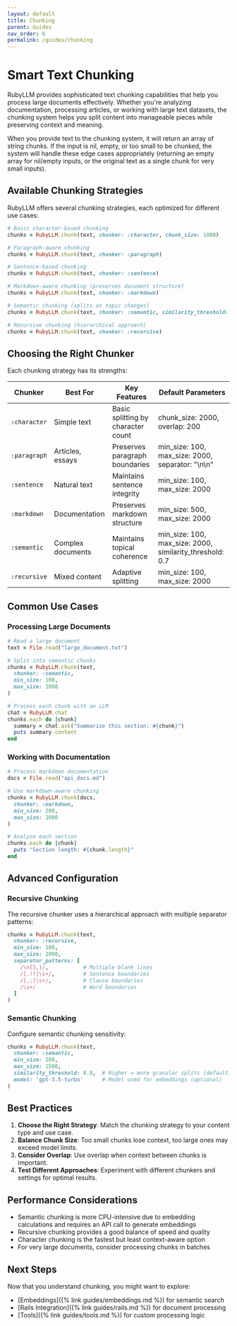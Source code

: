 ```yaml
---
layout: default
title: Chunking
parent: Guides
nav_order: 6
permalink: /guides/chunking
---
```


# Smart Text Chunking

RubyLLM provides sophisticated text chunking capabilities that help you process large documents effectively. Whether you're analyzing documentation, processing articles, or working with large text datasets, the chunking system helps you split content into manageable pieces while preserving context and meaning.

When you provide text to the chunking system, it will return an array of string chunks. If the input is nil, empty, or too small to be chunked, the system will handle these edge cases appropriately (returning an empty array for nil/empty inputs, or the original text as a single chunk for very small inputs).

## Available Chunking Strategies

RubyLLM offers several chunking strategies, each optimized for different use cases:

```ruby
# Basic character-based chunking
chunks = RubyLLM.chunk(text, chunker: :character, chunk_size: 1000)

# Paragraph-aware chunking
chunks = RubyLLM.chunk(text, chunker: :paragraph)

# Sentence-based chunking
chunks = RubyLLM.chunk(text, chunker: :sentence)

# Markdown-aware chunking (preserves document structure)
chunks = RubyLLM.chunk(text, chunker: :markdown)

# Semantic chunking (splits on topic changes)
chunks = RubyLLM.chunk(text, chunker: :semantic, similarity_threshold: 0.7)

# Recursive chunking (hierarchical approach)
chunks = RubyLLM.chunk(text, chunker: :recursive)
```

## Choosing the Right Chunker

Each chunking strategy has its strengths:

| Chunker | Best For | Key Features | Default Parameters |
|---------|----------|--------------|-------------------|
| `:character` | Simple text | Basic splitting by character count | chunk_size: 2000, overlap: 200 |
| `:paragraph` | Articles, essays | Preserves paragraph boundaries | min_size: 100, max_size: 2000, separator: "\n\n" |
| `:sentence` | Natural text | Maintains sentence integrity | min_size: 100, max_size: 2000 |
| `:markdown` | Documentation | Preserves markdown structure | min_size: 500, max_size: 2000 |
| `:semantic` | Complex documents | Maintains topical coherence | min_size: 100, max_size: 2000, similarity_threshold: 0.7 |
| `:recursive` | Mixed content | Adaptive splitting | min_size: 100, max_size: 2000 |

## Common Use Cases

### Processing Large Documents

```ruby
# Read a large document
text = File.read("large_document.txt")

# Split into semantic chunks
chunks = RubyLLM.chunk(text, 
  chunker: :semantic, 
  min_size: 100,
  max_size: 1000
)

# Process each chunk with an LLM
chat = RubyLLM.chat
chunks.each do |chunk|
  summary = chat.ask("Summarize this section: #{chunk}")
  puts summary.content
end
```

### Working with Documentation

```ruby
# Process markdown documentation
docs = File.read("api_docs.md")

# Use markdown-aware chunking
chunks = RubyLLM.chunk(docs, 
  chunker: :markdown,
  min_size: 200,
  max_size: 2000
)

# Analyze each section
chunks.each do |chunk|
  puts "Section length: #{chunk.length}"
end
```

## Advanced Configuration

### Recursive Chunking

The recursive chunker uses a hierarchical approach with multiple separator patterns:

```ruby
chunks = RubyLLM.chunk(text,
  chunker: :recursive,
  min_size: 100,
  max_size: 2000,
  separator_patterns: [
    /\n{3,}/,           # Multiple blank lines
    /[.!?]\s+/,         # Sentence boundaries
    /[,;]\s+/,          # Clause boundaries
    /\s+/               # Word boundaries
  ]
)
```

### Semantic Chunking

Configure semantic chunking sensitivity:

```ruby
chunks = RubyLLM.chunk(text,
  chunker: :semantic,
  min_size: 200,
  max_size: 1500,
  similarity_threshold: 0.8,  # Higher = more granular splits (default: 0.7)
  model: 'gpt-3.5-turbo'      # Model used for embeddings (optional)
)
```

## Best Practices

1. **Choose the Right Strategy**: Match the chunking strategy to your content type and use case.
2. **Balance Chunk Size**: Too small chunks lose context, too large ones may exceed model limits.
3. **Consider Overlap**: Use overlap when context between chunks is important.
4. **Test Different Approaches**: Experiment with different chunkers and settings for optimal results.

## Performance Considerations

- Semantic chunking is more CPU-intensive due to embedding calculations and requires an API call to generate embeddings
- Recursive chunking provides a good balance of speed and quality
- Character chunking is the fastest but least context-aware option
- For very large documents, consider processing chunks in batches

## Next Steps

Now that you understand chunking, you might want to explore:

- [Embeddings]({% link guides/embeddings.md %}) for semantic search
- [Rails Integration]({% link guides/rails.md %}) for document processing
- [Tools]({% link guides/tools.md %}) for custom processing logic
